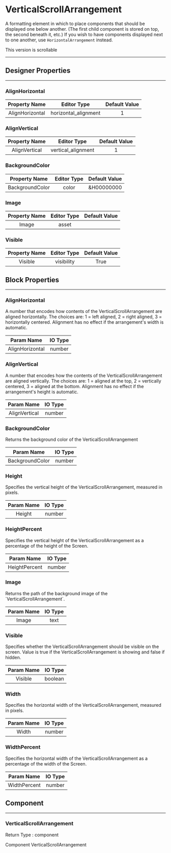 <!--
  Copyright © 2013-2021 MIT, All rights reserved
  Released under the Apache License, Version 2.0
  http://www.apache.org/licenses/LICENSE-2.0
-->

# VerticalScrollArrangement

A formatting element in which to place components that should be displayed one below another. (The first child component is stored on top, the second beneath it, etc.) If you wish to have components displayed next to one another, use `HorizontalArrangement` instead.

This version is scrollable

---

## Designer Properties

---

### AlignHorizontal

|  Property Name  |      Editor Type     | Default Value |
| :-------------: | :------------------: | :-----------: |
| AlignHorizontal | horizontal_alignment |       1       |

### AlignVertical

| Property Name |     Editor Type    | Default Value |
| :-----------: | :----------------: | :-----------: |
| AlignVertical | vertical_alignment |       1       |

### BackgroundColor

|  Property Name  | Editor Type | Default Value |
| :-------------: | :---------: | :-----------: |
| BackgroundColor |    color    |   &H00000000  |

### Image

| Property Name | Editor Type | Default Value |
| :-----------: | :---------: | :-----------: |
|     Image     |    asset    |               |

### Visible

| Property Name | Editor Type | Default Value |
| :-----------: | :---------: | :-----------: |
|    Visible    |  visibility |      True     |

## Block Properties

---

### AlignHorizontal

<div block-type = "component_set_get" component-selector = "VerticalScrollArrangement" property-selector = "AlignHorizontal" property-type = "get" id = "get-verticalscrollarrangement-alignhorizontal"></div>

<div block-type = "component_set_get" component-selector = "VerticalScrollArrangement" property-selector = "AlignHorizontal" property-type = "set" id = "set-verticalscrollarrangement-alignhorizontal"></div>

A number that encodes how contents of the VerticalScrollArrangement are aligned horizontally. The choices are: 1 = left aligned, 2 = right aligned, 3 = horizontally centered. Alignment has no effect if the arrangement's width is automatic.

|    Param Name   | IO Type |
| :-------------: | :-----: |
| AlignHorizontal |  number |

### AlignVertical

<div block-type = "component_set_get" component-selector = "VerticalScrollArrangement" property-selector = "AlignVertical" property-type = "get" id = "get-verticalscrollarrangement-alignvertical"></div>

<div block-type = "component_set_get" component-selector = "VerticalScrollArrangement" property-selector = "AlignVertical" property-type = "set" id = "set-verticalscrollarrangement-alignvertical"></div>

A number that encodes how the contents of the VerticalScrollArrangement are aligned vertically. The choices are: 1 = aligned at the top, 2 = vertically centered, 3 = aligned at the bottom. Alignment has no effect if the arrangement's height is automatic.

|   Param Name  | IO Type |
| :-----------: | :-----: |
| AlignVertical |  number |

### BackgroundColor

<div block-type = "component_set_get" component-selector = "VerticalScrollArrangement" property-selector = "BackgroundColor" property-type = "get" id = "get-verticalscrollarrangement-backgroundcolor"></div>

<div block-type = "component_set_get" component-selector = "VerticalScrollArrangement" property-selector = "BackgroundColor" property-type = "set" id = "set-verticalscrollarrangement-backgroundcolor"></div>

Returns the background color of the VerticalScrollArrangement

|    Param Name   | IO Type |
| :-------------: | :-----: |
| BackgroundColor |  number |

### Height

<div block-type = "component_set_get" component-selector = "VerticalScrollArrangement" property-selector = "Height" property-type = "get" id = "get-verticalscrollarrangement-height"></div>

<div block-type = "component_set_get" component-selector = "VerticalScrollArrangement" property-selector = "Height" property-type = "set" id = "set-verticalscrollarrangement-height"></div>

Specifies the vertical height of the VerticalScrollArrangement, measured in pixels.

| Param Name | IO Type |
| :--------: | :-----: |
|   Height   |  number |

### HeightPercent

<div block-type = "component_set_get" component-selector = "VerticalScrollArrangement" property-selector = "HeightPercent" property-type = "set" id = "set-verticalscrollarrangement-heightpercent"></div>

Specifies the vertical height of the VerticalScrollArrangement as a percentage of the height of the Screen.

|   Param Name  | IO Type |
| :-----------: | :-----: |
| HeightPercent |  number |

### Image

<div block-type = "component_set_get" component-selector = "VerticalScrollArrangement" property-selector = "Image" property-type = "get" id = "get-verticalscrollarrangement-image"></div>

<div block-type = "component_set_get" component-selector = "VerticalScrollArrangement" property-selector = "Image" property-type = "set" id = "set-verticalscrollarrangement-image"></div>

Returns the path of the background image of the \`VerticalScrollArrangement\`.

| Param Name | IO Type |
| :--------: | :-----: |
|    Image   |   text  |

### Visible

<div block-type = "component_set_get" component-selector = "VerticalScrollArrangement" property-selector = "Visible" property-type = "get" id = "get-verticalscrollarrangement-visible"></div>

<div block-type = "component_set_get" component-selector = "VerticalScrollArrangement" property-selector = "Visible" property-type = "set" id = "set-verticalscrollarrangement-visible"></div>

Specifies whether the VerticalScrollArrangement should be visible on the screen. Value is true if the VerticalScrollArrangement is showing and false if hidden.

| Param Name | IO Type |
| :--------: | :-----: |
|   Visible  | boolean |

### Width

<div block-type = "component_set_get" component-selector = "VerticalScrollArrangement" property-selector = "Width" property-type = "get" id = "get-verticalscrollarrangement-width"></div>

<div block-type = "component_set_get" component-selector = "VerticalScrollArrangement" property-selector = "Width" property-type = "set" id = "set-verticalscrollarrangement-width"></div>

Specifies the horizontal width of the VerticalScrollArrangement, measured in pixels.

| Param Name | IO Type |
| :--------: | :-----: |
|    Width   |  number |

### WidthPercent

<div block-type = "component_set_get" component-selector = "VerticalScrollArrangement" property-selector = "WidthPercent" property-type = "set" id = "set-verticalscrollarrangement-widthpercent"></div>

Specifies the horizontal width of the VerticalScrollArrangement as a percentage of the width of the Screen.

|  Param Name  | IO Type |
| :----------: | :-----: |
| WidthPercent |  number |

## Component

---

### VerticalScrollArrangement

<div block-type = "component_component_block" component-selector = "VerticalScrollArrangement" id = "component-verticalscrollarrangement"></div>

Return Type : component

Component VerticalScrollArrangement

